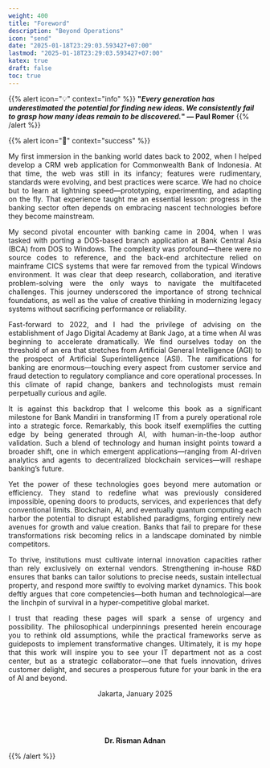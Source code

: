 ```yaml
---
weight: 400
title: "Foreword"
description: "Beyond Operations"
icon: "send"
date: "2025-01-18T23:29:03.593427+07:00"
lastmod: "2025-01-18T23:29:03.593427+07:00"
katex: true
draft: false
toc: true
---
```


{{% alert icon="💡" context="info" %}}
<strong>"<em>Every generation has underestimated the potential for finding new ideas. We consistently fail to grasp how many ideas remain to be discovered.</em>" — Paul Romer</strong>
{{% /alert %}}

{{% alert icon="📘" context="success" %}}

<p style="text-align: justify;">
My first immersion in the banking world dates back to 2002, when I helped develop a CRM web application for Commonwealth Bank of Indonesia. At that time, the web was still in its infancy; features were rudimentary, standards were evolving, and best practices were scarce. We had no choice but to learn at lightning speed—prototyping, experimenting, and adapting on the fly. That experience taught me an essential lesson: progress in the banking sector often depends on embracing nascent technologies before they become mainstream.
</p>

<p style="text-align: justify;">
My second pivotal encounter with banking came in 2004, when I was tasked with porting a DOS-based branch application at Bank Central Asia (BCA) from DOS to Windows. The complexity was profound—there were no source codes to reference, and the back-end architecture relied on mainframe CICS systems that were far removed from the typical Windows environment. It was clear that deep research, collaboration, and iterative problem-solving were the only ways to navigate the multifaceted challenges. This journey underscored the importance of strong technical foundations, as well as the value of creative thinking in modernizing legacy systems without sacrificing performance or reliability.
</p>

<p style="text-align: justify;">
Fast-forward to 2022, and I had the privilege of advising on the establishment of Jago Digital Academy at Bank Jago, at a time when AI was beginning to accelerate dramatically. We find ourselves today on the threshold of an era that stretches from Artificial General Intelligence (AGI) to the prospect of Artificial Superintelligence (ASI). The ramifications for banking are enormous—touching every aspect from customer service and fraud detection to regulatory compliance and core operational processes. In this climate of rapid change, bankers and technologists must remain perpetually curious and agile.
</p>

<p style="text-align: justify;">
It is against this backdrop that I welcome this book as a significant milestone for Bank Mandiri in transforming IT from a purely operational role into a strategic force. Remarkably, this book itself exemplifies the cutting edge by being generated through AI, with human-in-the-loop author validation. Such a blend of technology and human insight points toward a broader shift, one in which emergent applications—ranging from AI-driven analytics and agents to decentralized blockchain services—will reshape banking’s future.
</p>

<p style="text-align: justify;">
Yet the power of these technologies goes beyond mere automation or efficiency. They stand to redefine what was previously considered impossible, opening doors to products, services, and experiences that defy conventional limits. Blockchain, AI, and eventually quantum computing each harbor the potential to disrupt established paradigms, forging entirely new avenues for growth and value creation. Banks that fail to prepare for these transformations risk becoming relics in a landscape dominated by nimble competitors.
</p>

<p style="text-align: justify;">
To thrive, institutions must cultivate internal innovation capacities rather than rely exclusively on external vendors. Strengthening in-house R&D ensures that banks can tailor solutions to precise needs, sustain intellectual property, and respond more swiftly to evolving market dynamics. This book deftly argues that core competencies—both human and technological—are the linchpin of survival in a hyper-competitive global market.
</p>

<p style="text-align: justify;">
I trust that reading these pages will spark a sense of urgency and possibility. The philosophical underpinnings presented herein encourage you to rethink old assumptions, while the practical frameworks serve as guideposts to implement transformative changes. Ultimately, it is my hope that this work will inspire you to see your IT department not as a cost center, but as a strategic collaborator—one that fuels innovation, drives customer delight, and secures a prosperous future for your bank in the era of AI and beyond.
</p>

<center>
Jakarta, January 2025

&nbsp;

&nbsp;

<strong>Dr. Risman Adnan</strong>
</center>

{{% /alert %}}
